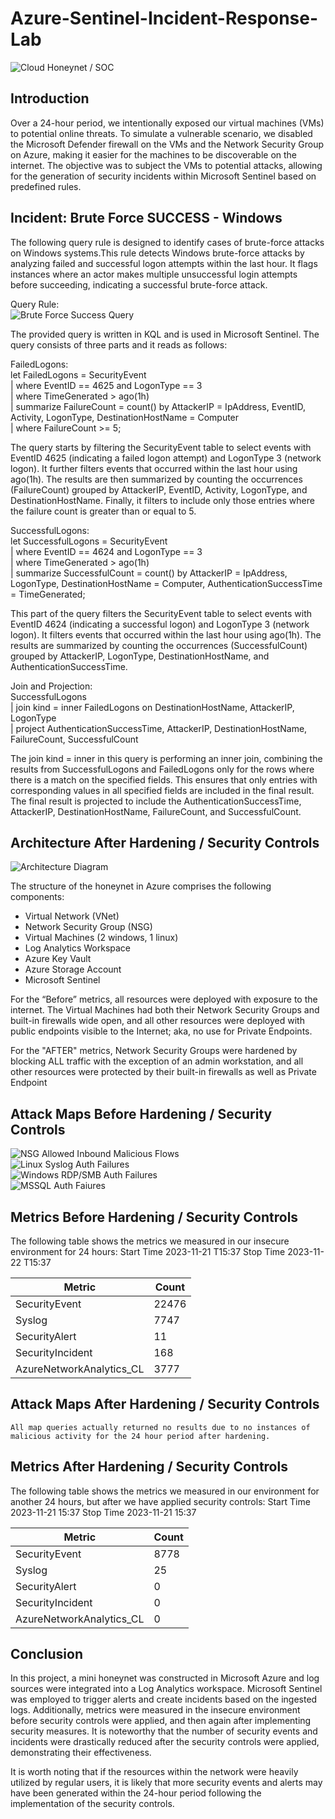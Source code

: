 # Azure-Sentinel-Incident-Response-Lab
![Cloud Honeynet / SOC](https://github.com/TherealvictorIT/Azure-Sentinel-Honey-net-Lab-/assets/125538763/33ad4cc3-33c9-415d-af6f-e9ebd4b1df51)

## Introduction

Over a 24-hour period, we intentionally exposed our virtual machines (VMs) to potential online threats. To simulate a vulnerable scenario, we disabled the Microsoft Defender firewall on the VMs and the Network Security Group on Azure, making it easier for the machines to be discoverable on the internet. The objective was to subject the VMs to potential attacks, allowing for the generation of security incidents within Microsoft Sentinel based on predefined rules. 

## Incident: Brute Force SUCCESS - Windows 
The following query rule is designed to identify cases of brute-force attacks on Windows systems.This rule detects Windows brute-force attacks by analyzing failed and successful logon attempts within the last hour. It flags instances where an actor makes multiple unsuccessful login attempts before succeeding, indicating a successful brute-force attack.   

Query Rule:  
![Brute Force Success Query](https://github.com/TherealvictorIT/Azure-Sentinel-Incident-Response-Lab/assets/125538763/78c43a55-dc07-4694-be7d-dfa2a038d271)

The provided query is written in KQL and is used in Microsoft Sentinel. The query consists of three parts and it reads as follows:

FailedLogons:  
let FailedLogons = SecurityEvent  
| where EventID == 4625 and LogonType == 3  
| where TimeGenerated > ago(1h)  
| summarize FailureCount = count() by AttackerIP = IpAddress, EventID, Activity, LogonType, DestinationHostName = Computer  
| where FailureCount >= 5;  

The query starts by filtering the SecurityEvent table to select events with EventID 4625 (indicating a failed logon attempt) and LogonType 3 (network logon).
It further filters events that occurred within the last hour using ago(1h).
The results are then summarized by counting the occurrences (FailureCount) grouped by AttackerIP, EventID, Activity, LogonType, and DestinationHostName.
Finally, it filters to include only those entries where the failure count is greater than or equal to 5.

SuccessfulLogons:  
let SuccessfulLogons = SecurityEvent  
| where EventID == 4624 and LogonType == 3  
| where TimeGenerated > ago(1h)  
| summarize SuccessfulCount = count() by AttackerIP = IpAddress, LogonType, DestinationHostName = Computer, AuthenticationSuccessTime = TimeGenerated;  

This part of the query filters the SecurityEvent table to select events with EventID 4624 (indicating a successful logon) and LogonType 3 (network logon).
It filters events that occurred within the last hour using ago(1h).
The results are summarized by counting the occurrences (SuccessfulCount) grouped by AttackerIP, LogonType, DestinationHostName, and AuthenticationSuccessTime.

Join and Projection:  
SuccessfulLogons  
| join kind = inner FailedLogons on DestinationHostName, AttackerIP, LogonType  
| project AuthenticationSuccessTime, AttackerIP, DestinationHostName, FailureCount, SuccessfulCount  

The join kind = inner in this query is performing an inner join, combining the results from SuccessfulLogons and FailedLogons only for the rows where there is a match on the specified fields. This ensures that only entries with corresponding values in all specified fields are included in the final result. The final result is projected to include the AuthenticationSuccessTime, AttackerIP, DestinationHostName, FailureCount, and SuccessfulCount.


## Architecture After Hardening / Security Controls
![Architecture Diagram](https://github.com/TherealvictorIT/Azure-Sentinel-Honey-net-Lab-/assets/125538763/97899627-2aed-4629-84ab-03ea88a1def0">)

The structure of the honeynet in Azure comprises the following components:

- Virtual Network (VNet)
- Network Security Group (NSG)
- Virtual Machines (2 windows, 1 linux)
- Log Analytics Workspace
- Azure Key Vault
- Azure Storage Account
- Microsoft Sentinel

For the “Before” metrics, all resources were deployed with exposure to the internet. The Virtual Machines had both their Network Security Groups and built-in firewalls wide open, and all other resources were deployed with public endpoints visible to the Internet; aka, no use for Private Endpoints.  

For the "AFTER" metrics, Network Security Groups were hardened by blocking ALL traffic with the exception of an admin workstation, and all other resources were protected by their built-in firewalls as well as Private Endpoint  


## Attack Maps Before Hardening / Security Controls
![NSG Allowed Inbound Malicious Flows](https://github.com/TherealvictorIT/Azure-Sentinel-Honey-net-Lab-/assets/125538763/c58454a2-5887-43c7-9e92-f6fb0f012f03)<br>
![Linux Syslog Auth Failures](https://github.com/TherealvictorIT/Azure-Sentinel-Honey-net-Lab-/assets/125538763/3594d3bd-9b1c-4796-8572-b9854a04ecfb)<br>
![Windows RDP/SMB Auth Failures](https://github.com/TherealvictorIT/Azure-Sentinel-Honey-net-Lab-/assets/125538763/0187de7a-0249-411c-ba4c-ac235f168848)<br>
![MSSQL Auth Faiures](https://github.com/TherealvictorIT/Azure-Sentinel-Honey-net-Lab-/assets/125538763/1420d52c-54d1-4d20-beac-14bc3c0f3957)<br> 


## Metrics Before Hardening / Security Controls

The following table shows the metrics we measured in our insecure environment for 24 hours:
Start Time 2023-11-21 T15:37
Stop Time 2023-11-22 T15:37

| Metric                   | Count
| ------------------------ | -----
| SecurityEvent            | 22476
| Syslog                   | 7747
| SecurityAlert            | 11
| SecurityIncident         | 168
| AzureNetworkAnalytics_CL | 3777

## Attack Maps After Hardening / Security Controls

```All map queries actually returned no results due to no instances of malicious activity for the 24 hour period after hardening.```

## Metrics After Hardening / Security Controls

The following table shows the metrics we measured in our environment for another 24 hours, but after we have applied security controls:
Start Time 2023-11-21 15:37
Stop Time	2023-11-21 15:37

| Metric                   | Count
| ------------------------ | -----
| SecurityEvent            | 8778
| Syslog                   | 25
| SecurityAlert            | 0
| SecurityIncident         | 0
| AzureNetworkAnalytics_CL | 0

## Conclusion

In this project, a mini honeynet was constructed in Microsoft Azure and log sources were integrated into a Log Analytics workspace. Microsoft Sentinel was employed to trigger alerts and create incidents based on the ingested logs. Additionally, metrics were measured in the insecure environment before security controls were applied, and then again after implementing security measures. It is noteworthy that the number of security events and incidents were drastically reduced after the security controls were applied, demonstrating their effectiveness.

It is worth noting that if the resources within the network were heavily utilized by regular users, it is likely that more security events and alerts may have been generated within the 24-hour period following the implementation of the security controls.
